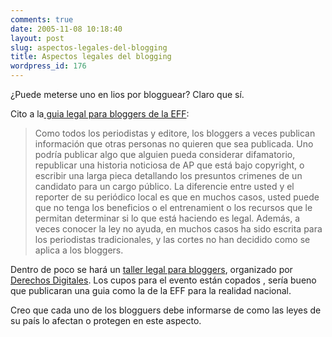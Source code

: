 ```yaml
---
comments: true
date: 2005-11-08 10:18:40
layout: post
slug: aspectos-legales-del-blogging
title: Aspectos legales del blogging
wordpress_id: 176
---
```


¿Puede meterse uno en lios por blogguear? Claro que sí.

Cito a la[ guia legal para bloggers de la EFF](http://www.eff.org/bloggers/lg/):

> Como todos los periodistas y editore, los bloggers a veces publican información que otras personas no quieren que sea publicada. Uno podría publicar algo que alguien pueda considerar difamatorio, republicar una historia noticiosa de AP que está bajo copyright, o escribir una larga pieca detallando los presuntos crimenes de un candidato para un cargo público. La diferencie entre usted y el reporter de su periódico local es que en muchos casos, usted puede que no tenga los beneficios o el entrenamient o los recursos que le permitan determinar si lo que está haciendo es legal. Además, a veces conocer la ley no ayuda, en muchos casos ha sido escrita para los periodistas tradicionales, y las cortes no han decidido como se aplica a los bloggers.

Dentro de poco se hará un [taller legal para bloggers](http://www.derechosdigitales.org/tlb/), organizado por [Derechos Digitales](http://www.derechosdigitales.org/). Los cupos para el evento están copados , sería bueno que publicaran una guia como la de la EFF para la realidad nacional.

Creo que cada uno de los blogguers debe informarse de como las leyes de su país lo afectan o protegen en este aspecto.




